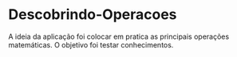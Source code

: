 # Descobrindo-Operacoes
A ideia da aplicação foi colocar em pratica as principais operações matemáticas.
O objetivo foi testar conhecimentos. 
